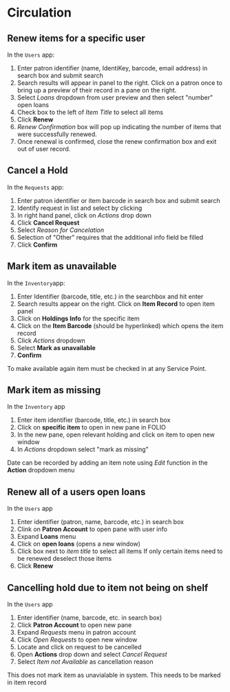 # Circulation

## Renew items for a specific user

In the `Users` app:

1. Enter patron identifier (name, IdentiKey, barcode, email address) in search box and submit search
1. Search results will appear in panel to the right. Click on a patron once to bring up a preview of their record in a pane on the right.
1. Select *Loans* dropdown from user preview and then select "number" open loans
1. Check box to the left of *Item Title* to select all items
1. Click **Renew**
1. *Renew Confirmation* box will pop up indicating the number of items that were successfully renewed. 
1. Once renewal is confirmed, close the renew confirmation box and exit out of user record.

## Cancel a Hold

In the `Requests` app:

1. Enter patron identifier or item barcode in search box and submit search
1. Identify request in list and select by clicking
1. In right hand panel, click on *Actions* drop down
1. Click **Cancel Request**
1. Select *Reason for Cancelation*
1. Selection of "Other" requires that the additional info field be filled
1. Click **Confirm**

## Mark item as unavailable

In the `Inventory`app:

1. Enter Identifier (barcode, title, etc.) in the searchbox and hit enter
1. Search results appear on the right. Click on **Item Record** to open item panel
1. Click on **Holdings Info** for the specific item
1. Click on the **Item Barcode** (should be hyperlinked) which opens the item record
1. Click *Actions* dropdown
1. Select **Mark as unavailable**
1. **Confirm**

To make available again item must be checked in at any Service Point.

## Mark item as missing

In the `Inventory` app

1. Enter item identifier (barcode, title, etc.) in search box
1. Click on **specific item** to open in new pane in FOLIO
1. In the new pane, open relevant holding and click on item to open new window
1. In *Actions* dropdown select "mark as missing"

Date can be recorded by adding an item note using *Edit* function in the **Action** dropdown menu

## Renew all of a users open loans

In the `Users` app

1. Enter identifier (patron, name, barcode, etc.) in search box
1. Clink on **Patron Account** to open pane with user info
1. Expand **Loans** menu
1. Click on **open loans** (opens a new window)
1. Click box next to *item title* to select all items
If only certain items need to be renewed deselect those items
1. Click **Renew**

## Cancelling hold due to item not being on shelf

In the `Users` app

1. Enter identifier (name, barcode, etc. in search box)
1. Click **Patron Account** to open new pane
1. Expand *Requests* menu in patron account
1. Click *Open Requests* to open new window
1. Locate and click on request to be cancelled
1. Open **Actions** drop down and select *Cancel Request*
1. Select *Item not Available* as cancellation reason

This does not mark item as unavialable in system. This needs to be marked in item record